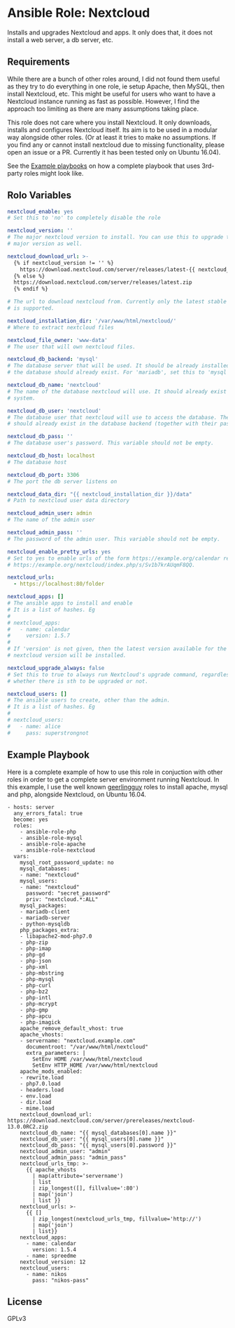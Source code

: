 Ansible Role: Nextcloud
=========

Installs and upgrades Nextcloud and apps. It only does that, it does not install a web server, a db server, etc.


Requirements
------------

While there are a bunch of other roles around, I did not found them useful as they try to do everything in one role, ie setup Apache, then MySQL, then install Nextcloud, etc. This might be useful for users who want to have a Nextcloud instance running as fast as possible. However, I find the approach too limiting as there are many assumptions taking place.

This role does not care where you install Nextcloud. It only downloads, installs and configures Nextcloud itself. Its aim is to be used in a modular way alongside other roles. (Or at least it tries to make no assumptions. If you find any or cannot install nextcloud due to missing functionality, please open an issue or a PR. Currently it has been tested only on Ubuntu 16.04).

See the [Example playbooks](#example_playbooks) on how a complete playbook that uses 3rd-party roles might look like.

Rolo Variables
--------------

```yaml
nextcloud_enable: yes
# Set this to 'no' to completely disable the role

nextcloud_version: ''
# The major nextcloud version to install. You can use this to upgrade to a new
# major version as well.

nextcloud_download_url: >-
  {% if nextcloud_version != '' %}
    https://download.nextcloud.com/server/releases/latest-{{ nextcloud_version }}.zip
  {% else %}
  https://download.nextcloud.com/server/releases/latest.zip
  {% endif %}

# The url to download nextcloud from. Currently only the latest stable version
# is supported.

nextcloud_installation_dir: '/var/www/html/nextcloud/'
# Where to extract nextcloud files

nextcloud_file_owner: 'www-data'
# The user that will own nextcloud files.

nextcloud_db_backend: 'mysql'
# The database server that will be used. It should be already installed and
# the database should already exist. For 'mariadb', set this to 'mysql'.

nextcloud_db_name: 'nextcloud'
# The name of the database nextcloud will use. It should already exist on the
# system.

nextcloud_db_user: 'nextcloud'
# The database user that nextcloud will use to access the database. The user
# should already exist in the database backend (together with their password).

nextcloud_db_pass: ''
# The database user's password. This variable should not be empty.

nextcloud_db_host: localhost
# The database host

nextcloud_db_port: 3306
# The port the db server listens on

nextcloud_data_dir: "{{ nextcloud_installation_dir }}/data"
# Path to nextcloud user data directory

nextcloud_admin_user: admin
# The name of the admin user

nextcloud_admin_pass: ''
# The password of the admin user. This variable should not be empty.

nextcloud_enable_pretty_urls: yes
# Set to yes to enable urls of the form https://example.org/calendar replacing
# https://example.org/nextcloud/index.php/s/Sv1b7krAUqmF8QQ.

nextcloud_urls:
  - https://localhost:80/folder

nextcloud_apps: []
# The ansible apps to install and enable
# It is a list of hashes. Eg
#
# nextcloud_apps:
#   - name: calendar
#     version: 1.5.7
#
# If 'version' is not given, then the latest version available for the installed
# nextcloud version will be installed.

nextcloud_upgrade_always: false
# Set this to true to always run Nextcloud's upgrade command, regardless of
# whether there is sth to be upgraded or not.

nextcloud_users: []
# The ansible users to create, other than the admin.
# It is a list of hashes. Eg
#
# nextcloud_users:
#   - name: alice
#     pass: superstrongnot
```

Example Playbook
----------------

Here is a complete example of how to use this role in conjuction with other roles in order to get a complete server environment running Nextcloud. In this example, I use the well known [geerlingguy](https://github.com/geerlingguy/) roles to install apache, mysql and php, alongside Nextcloud, on Ubuntu 16.04.

```ansible
- hosts: server
  any_errors_fatal: true
  become: yes
  roles:
    - ansible-role-php
    - ansible-role-mysql
    - ansible-role-apache
    - ansible-role-nextcloud
  vars:
    mysql_root_password_update: no
    mysql_databases:
    - name: "nextcloud"
    mysql_users:
    - name: "nextcloud"
      password: "secret_password"
      priv: "nextcloud.*:ALL"
    mysql_packages:
    - mariadb-client
    - mariadb-server
    - python-mysqldb
    php_packages_extra:
    - libapache2-mod-php7.0
    - php-zip
    - php-imap
    - php-gd
    - php-json
    - php-xml
    - php-mbstring
    - php-mysql
    - php-curl
    - php-bz2
    - php-intl
    - php-mcrypt
    - php-gmp
    - php-apcu
    - php-imagick
    apache_remove_default_vhost: true
    apache_vhosts:
    - servername: "nextcloud.example.com"
      documentroot: "/var/www/html/nextcloud"
      extra_parameters: |
        SetEnv HOME /var/www/html/nextcloud
        SetEnv HTTP_HOME /var/www/html/nextcloud
    apache_mods_enabled:
    - rewrite.load
    - php7.0.load
    - headers.load
    - env.load
    - dir.load
    - mime.load
    nextcloud_download_url: https://download.nextcloud.com/server/prereleases/nextcloud-13.0.0RC2.zip
    nextcloud_db_name: "{{ mysql_databases[0].name }}"
    nextcloud_db_user: "{{ mysql_users[0].name }}"
    nextcloud_db_pass: "{{ mysql_users[0].password }}"
    nextcloud_admin_user: "admin"
    nextcloud_admin_pass: "admin_pass"
    nextcloud_urls_tmp: >-
      {{ apache_vhosts
        | map(attribute='servername')
        | list
        | zip_longest([], fillvalue=':80')
        | map('join')
        | list }}
    nextcloud_urls: >-
      {{ []
        | zip_longest(nextcloud_urls_tmp, fillvalue='http://')
        | map('join')
        | list}}
    nextcloud_apps:
      - name: calendar
        version: 1.5.4
      - name: spreedme
    nextcloud_version: 12
    nextcloud_users:
      - name: nikos
        pass: "nikos-pass"
```

License
-------

GPLv3


